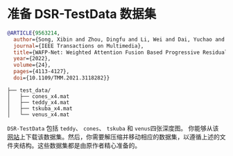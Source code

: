 # 准备 DSR-TestData 数据集

<!-- [DATASET] -->

```bibtex
@ARTICLE{9563214,
  author={Song, Xibin and Zhou, Dingfu and Li, Wei and Dai, Yuchao and Liu, Liu and Li, Hongdong and Yang, Ruigang and Zhang, Liangjun},
  journal={IEEE Transactions on Multimedia}, 
  title={WAFP-Net: Weighted Attention Fusion Based Progressive Residual Learning for Depth Map Super-Resolution}, 
  year={2022},
  volume={24},
  pages={4113-4127},
  doi={10.1109/TMM.2021.3118282}}
```

```text
├── test_data/
│   ├── cones_x4.mat
│   ├── teddy_x4.mat
│   ├── tskuba_x4.mat
│   └── venus_x4.mat
```

`DSR-TestData` 包括 `teddy`、 `cones`、 `tskuba` 和 `venus`四张深度图。 你能够从该 [网站](https://videotag.bj.bcebos.com/Data/WAFP_test_data.zip)上下载该数据集。然后，你需要解压缩并移动相应的数据集，以遵循上述的文件夹结构。这些数据集都是由原作者精心准备的。